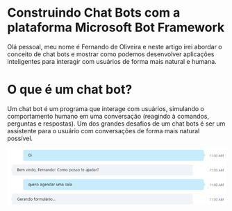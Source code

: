 # Construindo Chat Bots com a plataforma Microsoft Bot Framework

Olá pessoal, meu nome é Fernando de Oliveira e neste artigo irei abordar o conceito de chat bots e mostrar como podemos desenvolver aplicações inteligentes para interagir com usuários de forma mais natural e humana. 

# O que é um chat bot?

Um chat bot é um programa que interage com usuários, simulando o comportamento humano em uma conversação (reagindo à comandos, perguntas e respostas). 
Um dos grandes desafios de um chat bots é ser um assistente para o usuário com conversações de forma mais natural possível.

![](./img/pic-001.png)